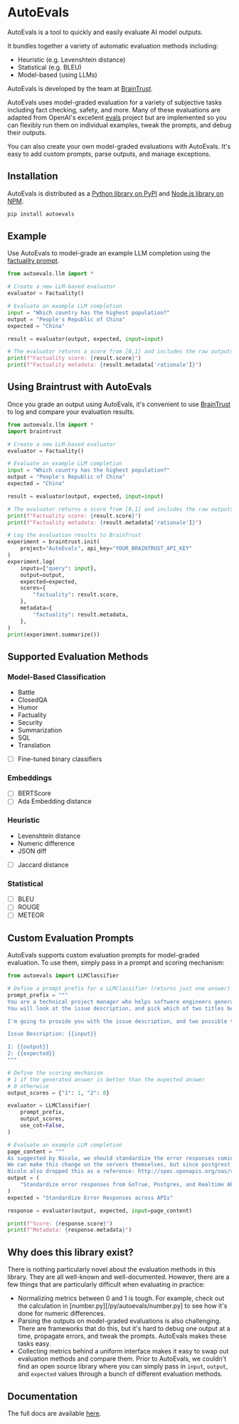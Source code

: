 # AutoEvals

AutoEvals is a tool to quickly and easily evaluate AI model outputs.

It bundles together a variety of automatic evaluation methods including:

- Heuristic (e.g. Levenshtein distance)
- Statistical (e.g. BLEU)
- Model-based (using LLMs)

AutoEvals is developed by the team at [BrainTrust](https://braintrustdata.com/).

AutoEvals uses model-graded evaluation for a variety of subjective tasks including fact checking,
safety, and more. Many of these evaluations are adapted from OpenAI's excellent [evals](https://github.com/openai/evals)
project but are implemented so you can flexibly run them on individual examples, tweak the prompts, and debug
their outputs.

You can also create your own model-graded evaluations with AutoEvals. It's easy to add custom prompts, parse outputs,
and manage exceptions.

## Installation

AutoEvals is distributed as a [Python library on PyPI](https://pypi.org/project/autoevals/) and
[Node.js library on NPM](https://www.npmjs.com/package/autoevals).

```bash
pip install autoevals
```

## Example

Use AutoEvals to model-grade an example LLM completion using the [factuality prompt](templates/factuality.yaml).

```python
from autoevals.llm import *

# Create a new LLM-based evaluator
evaluator = Factuality()

# Evaluate an example LLM completion
input = "Which country has the highest population?"
output = "People's Republic of China"
expected = "China"

result = evaluator(output, expected, input=input)

# The evaluator returns a score from [0,1] and includes the raw outputs from the evaluator
print(f"Factuality score: {result.score}")
print(f"Factuality metadata: {result.metadata['rationale']}")
```

## Using Braintrust with AutoEvals

Once you grade an output using AutoEvals, it's convenient to use [BrainTrust](https://www.braintrustdata.com/docs/libs/python) to log and compare your evaluation results.

```python
from autoevals.llm import *
import braintrust

# Create a new LLM-based evaluator
evaluator = Factuality()

# Evaluate an example LLM completion
input = "Which country has the highest population?"
output = "People's Republic of China"
expected = "China"

result = evaluator(output, expected, input=input)

# The evaluator returns a score from [0,1] and includes the raw outputs from the evaluator
print(f"Factuality score: {result.score}")
print(f"Factuality metadata: {result.metadata['rationale']}")

# Log the evaluation results to BrainTrust
experiment = braintrust.init(
    project="AutoEvals", api_key="YOUR_BRAINTRUST_API_KEY"
)
experiment.log(
    inputs={"query": input},
    output=output,
    expected=expected,
    scores={
        "factuality": result.score,
    },
    metadata={
        "factuality": result.metadata,
    },
)
print(experiment.summarize())
```

## Supported Evaluation Methods

### Model-Based Classification

- Battle
- ClosedQA
- Humor
- Factuality
- Security
- Summarization
- SQL
- Translation
- [ ] Fine-tuned binary classifiers

### Embeddings

- [ ] BERTScore
- [ ] Ada Embedding distance

### Heuristic

- Levenshtein distance
- Numeric difference
- JSON diff
- [ ] Jaccard distance

### Statistical

- [ ] BLEU
- [ ] ROUGE
- [ ] METEOR

## Custom Evaluation Prompts

AutoEvals supports custom evaluation prompts for model-graded evaluation. To use them, simply pass in a prompt and scoring mechanism:

```python
from autoevals import LLMClassifier

# Define a prompt prefix for a LLMClassifier (returns just one answer)
prompt_prefix = """
You are a technical project manager who helps software engineers generate better titles for their GitHub issues.
You will look at the issue description, and pick which of two titles better describes it.

I'm going to provide you with the issue description, and two possible titles.

Issue Description: {{input}}

1: {{output}}
2: {{expected}}
"""

# Define the scoring mechanism
# 1 if the generated answer is better than the expected answer
# 0 otherwise
output_scores = {"1": 1, "2": 0}

evaluator = LLMClassifier(
    prompt_prefix,
    output_scores,
    use_cot=False,
)

# Evaluate an example LLM completion
page_content = """
As suggested by Nicolo, we should standardize the error responses coming from GoTrue, postgres, and realtime (and any other/future APIs) so that it's better DX when writing a client,
We can make this change on the servers themselves, but since postgrest and gotrue are fully/partially external may be harder to change, it might be an option to transform the errors within the client libraries/supabase-js, could be messy?
Nicolo also dropped this as a reference: http://spec.openapis.org/oas/v3.0.3#openapi-specification"""
output = (
    "Standardize error responses from GoTrue, Postgres, and Realtime APIs for better DX"
)
expected = "Standardize Error Responses across APIs"

response = evaluator(output, expected, input=page_content)

print(f"Score: {response.score}")
print(f"Metadata: {response.metadata}")
```

## Why does this library exist?

There is nothing particularly novel about the evaluation methods in this library. They are all well-known and well-documented. However, there are a few things that are particularly difficult when evaluating in practice:

- Normalizing metrics between 0 and 1 is tough. For example, check out the calculation in [number.py][/py/autoevals/number.py] to see how it's done for numeric differences.
- Parsing the outputs on model-graded evaluations is also challenging. There are frameworks that do this, but it's hard to
  debug one output at a time, propagate errors, and tweak the prompts. AutoEvals makes these tasks easy.
- Collecting metrics behind a uniform interface makes it easy to swap out evaluation methods and compare them. Prior to AutoEvals, we couldn't find an open source library where you can simply pass in `input`, `output`, and `expected` values through a bunch of different evaluation methods.

## Documentation

The full docs are available [here](https://www.braintrustdata.com/docs/autoevals/overview).